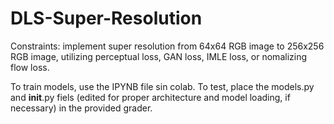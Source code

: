 # DLS-Super-Resolution

Constraints: implement super resolution from 64x64 RGB image to 256x256 RGB image, utilizing perceptual loss, GAN loss, IMLE loss, or nomalizing flow loss.

To train models, use the IPYNB file sin colab. To test, place the models.py and __init__.py fiels (edited for proper architecture and model loading, if necessary) in the provided grader.
